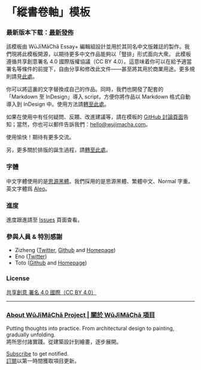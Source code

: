 # 「縱書卷軸」模板

### 最新版本下载：[最新發佈](https://github.com/wujimacha/Traditional-Chinese-Vertical-Writing-Typesetting-Template/releases)

該模板由 WūJīMāChā Essay+ 編輯組設計並用於其同名中文版雜誌的製作。我們現將此模板開源，以期待更多中文作品能夠以「豎排」形式面向大衆。
此模板遵循共享創意署名 4.0 國際版權協議（CC BY 4.0）。這意味着你可以在給予適當署名等條件的前提下，自由分享和修改此文件——甚至將其用於商業用途。更多規則請見[此處](https://creativecommons.org/licenses/by/4.0/deed.zh_TW)。

你可以將這裏的文字替換成自己的作品。同時，我們也開發了配套的 「Markdown 至 InDesign」導入 script，方便你將作品以 Markdown 格式自動導入到 InDesign 中。使用方法請[轉至此處](https://github.com/wujimacha/Markdown-to-InDesign-Automation)。

如果在使用中有任何疑問、反饋、改進建議等，請在模板的 [GitHub 討論頁面](https://github.com/wujimacha/Traditional-Chinese-Vertical-Writing-Typesetting-Template/discussions)告知；當然，你也可以郵件告訴我們：[hello@wujimacha.com](mailto:hello@wujimacha.com)。

使用愉快！期待有更多交流。

另，更多關於排版的誕生過程，請[轉至此處](https://www.wujimacha.com/pub/22e02)。

### 字體
中文字體使用的是[思源黑體](https://github.com/adobe-fonts/source-han-serif/raw/release/download-guide-source-han.pdf)。我們採用的是思源黑體、繁體中文、Normal 字重。
英文字體爲 [Aleo](https://fonts.google.com/specimen/Aleo)。

### 進度

進度跟進請至 [Issues](https://github.com/wujimacha/Traditional-Chinese-Vertical-Writing-Typesetting-Template/issues) 頁面查看。

### 參與人員 & 特別感謝
- Zizheng ([Twitter](https://twitter.com/zizheng_w), [Github](https://github.com/zizhengw) and [Homepage](https://zizhengw.github.io/))
- Eno ([Twitter](https://twitter.com/enokoneko))
- Toto ([Github](https://github.com/toto-minai) and [Homepage](https://chunghwa.asia/))

### License
[共享創意 署名 4.0 國際（CC BY 4.0）](https://creativecommons.org/licenses/by/4.0/deed.zh_TW)

---

### [About WūJīMāChā Project | 關於 WūJīMāChā 項目](https://www.wujimacha.com/project)

Putting thoughts into practice. From architectural design to painting, gradually unfolding. 
<br>將所思付諸實踐。從建築設計到繪畫，逐步展開。

[Subscribe](https://www.wujimacha.com/pub/how-to-subscribe) to get notified. 
<br>[訂閱](https://www.wujimacha.com/pub/how-to-subscribe)以第一時間獲取項目更新。
